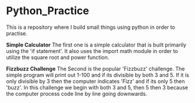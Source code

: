 # Python_Practice
This is a repository where I build small things using python in order to practise. 

**Simple Calculator**
The first one is a simple calculator that is built primarily using the 'if statement'. It also uses the import math module in order to utilize the square root and power function. 

**Fizzbuzz Challenge**
The Second is the popular 'Fizzbuzz' challenge. The simple program will print out 1-100 and if its divisible by both 3 and 5. If it is only divisible by 3 then the computer indicates 'Fizz' and if its only 5 then 'buzz'. In this challenge we begin with both 3 and 5, then 5 then 3 because the computer process code line by line going downwards.
